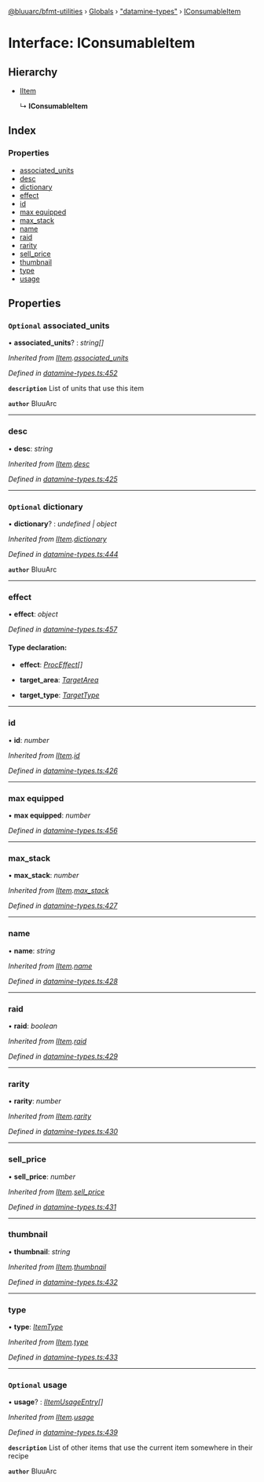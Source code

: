 [@bluuarc/bfmt-utilities](../README.md) › [Globals](../globals.md) › ["datamine-types"](../modules/_datamine_types_.md) › [IConsumableItem](_datamine_types_.iconsumableitem.md)

# Interface: IConsumableItem

## Hierarchy

* [IItem](_datamine_types_.iitem.md)

  ↳ **IConsumableItem**

## Index

### Properties

* [associated_units](_datamine_types_.iconsumableitem.md#optional-associated_units)
* [desc](_datamine_types_.iconsumableitem.md#desc)
* [dictionary](_datamine_types_.iconsumableitem.md#optional-dictionary)
* [effect](_datamine_types_.iconsumableitem.md#effect)
* [id](_datamine_types_.iconsumableitem.md#id)
* [max equipped](_datamine_types_.iconsumableitem.md#max-equipped)
* [max_stack](_datamine_types_.iconsumableitem.md#max_stack)
* [name](_datamine_types_.iconsumableitem.md#name)
* [raid](_datamine_types_.iconsumableitem.md#raid)
* [rarity](_datamine_types_.iconsumableitem.md#rarity)
* [sell_price](_datamine_types_.iconsumableitem.md#sell_price)
* [thumbnail](_datamine_types_.iconsumableitem.md#thumbnail)
* [type](_datamine_types_.iconsumableitem.md#type)
* [usage](_datamine_types_.iconsumableitem.md#optional-usage)

## Properties

### `Optional` associated_units

• **associated_units**? : *string[]*

*Inherited from [IItem](_datamine_types_.iitem.md).[associated_units](_datamine_types_.iitem.md#optional-associated_units)*

*Defined in [datamine-types.ts:452](https://github.com/BluuArc/bfmt-utilities/blob/1f753a7/src/datamine-types.ts#L452)*

**`description`** List of units that use this item

**`author`** BluuArc

___

###  desc

• **desc**: *string*

*Inherited from [IItem](_datamine_types_.iitem.md).[desc](_datamine_types_.iitem.md#desc)*

*Defined in [datamine-types.ts:425](https://github.com/BluuArc/bfmt-utilities/blob/1f753a7/src/datamine-types.ts#L425)*

___

### `Optional` dictionary

• **dictionary**? : *undefined | object*

*Inherited from [IItem](_datamine_types_.iitem.md).[dictionary](_datamine_types_.iitem.md#optional-dictionary)*

*Defined in [datamine-types.ts:444](https://github.com/BluuArc/bfmt-utilities/blob/1f753a7/src/datamine-types.ts#L444)*

**`author`** BluuArc

___

###  effect

• **effect**: *object*

*Defined in [datamine-types.ts:457](https://github.com/BluuArc/bfmt-utilities/blob/1f753a7/src/datamine-types.ts#L457)*

#### Type declaration:

* **effect**: *[ProcEffect](../modules/_datamine_types_.md#proceffect)[]*

* **target_area**: *[TargetArea](../enums/_datamine_types_.targetarea.md)*

* **target_type**: *[TargetType](../enums/_datamine_types_.targettype.md)*

___

###  id

• **id**: *number*

*Inherited from [IItem](_datamine_types_.iitem.md).[id](_datamine_types_.iitem.md#id)*

*Defined in [datamine-types.ts:426](https://github.com/BluuArc/bfmt-utilities/blob/1f753a7/src/datamine-types.ts#L426)*

___

###  max equipped

• **max equipped**: *number*

*Defined in [datamine-types.ts:456](https://github.com/BluuArc/bfmt-utilities/blob/1f753a7/src/datamine-types.ts#L456)*

___

###  max_stack

• **max_stack**: *number*

*Inherited from [IItem](_datamine_types_.iitem.md).[max_stack](_datamine_types_.iitem.md#max_stack)*

*Defined in [datamine-types.ts:427](https://github.com/BluuArc/bfmt-utilities/blob/1f753a7/src/datamine-types.ts#L427)*

___

###  name

• **name**: *string*

*Inherited from [IItem](_datamine_types_.iitem.md).[name](_datamine_types_.iitem.md#name)*

*Defined in [datamine-types.ts:428](https://github.com/BluuArc/bfmt-utilities/blob/1f753a7/src/datamine-types.ts#L428)*

___

###  raid

• **raid**: *boolean*

*Inherited from [IItem](_datamine_types_.iitem.md).[raid](_datamine_types_.iitem.md#raid)*

*Defined in [datamine-types.ts:429](https://github.com/BluuArc/bfmt-utilities/blob/1f753a7/src/datamine-types.ts#L429)*

___

###  rarity

• **rarity**: *number*

*Inherited from [IItem](_datamine_types_.iitem.md).[rarity](_datamine_types_.iitem.md#rarity)*

*Defined in [datamine-types.ts:430](https://github.com/BluuArc/bfmt-utilities/blob/1f753a7/src/datamine-types.ts#L430)*

___

###  sell_price

• **sell_price**: *number*

*Inherited from [IItem](_datamine_types_.iitem.md).[sell_price](_datamine_types_.iitem.md#sell_price)*

*Defined in [datamine-types.ts:431](https://github.com/BluuArc/bfmt-utilities/blob/1f753a7/src/datamine-types.ts#L431)*

___

###  thumbnail

• **thumbnail**: *string*

*Inherited from [IItem](_datamine_types_.iitem.md).[thumbnail](_datamine_types_.iitem.md#thumbnail)*

*Defined in [datamine-types.ts:432](https://github.com/BluuArc/bfmt-utilities/blob/1f753a7/src/datamine-types.ts#L432)*

___

###  type

• **type**: *[ItemType](../enums/_datamine_types_.itemtype.md)*

*Inherited from [IItem](_datamine_types_.iitem.md).[type](_datamine_types_.iitem.md#type)*

*Defined in [datamine-types.ts:433](https://github.com/BluuArc/bfmt-utilities/blob/1f753a7/src/datamine-types.ts#L433)*

___

### `Optional` usage

• **usage**? : *[IItemUsageEntry](_datamine_types_.iitemusageentry.md)[]*

*Inherited from [IItem](_datamine_types_.iitem.md).[usage](_datamine_types_.iitem.md#optional-usage)*

*Defined in [datamine-types.ts:439](https://github.com/BluuArc/bfmt-utilities/blob/1f753a7/src/datamine-types.ts#L439)*

**`description`** List of other items that use the current item somewhere in their recipe

**`author`** BluuArc
